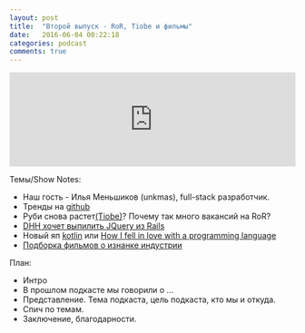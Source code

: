```yaml
---
layout: post
title:  "Второй выпуск - RoR, Tiobe и фильмы"
date:   2016-06-04 00:22:18
categories: podcast
comments: true
---
```


<iframe width="100%" height="166" scrolling="no" frameborder="no" src="https://w.soundcloud.com/player/?url=https%3A//api.soundcloud.com/tracks/268260789&amp;color=ff5500&amp;auto_play=false&amp;hide_related=false&amp;show_comments=true&amp;show_user=true&amp;show_reposts=false"></iframe>

Темы/Show Notes:

- Наш гость - Илья Меньшиков (unkmas), full-stack разработчик.
- Тренды на [github](https://github.com/trending)
- Руби снова растет[(Tiobe)](http://www.tiobe.com/tiobe_index)? Почему так много вакансий на RoR? 
- [DHH хочет выпилить JQuery из Rails](https://github.com/rails/rails/issues/25208)
- Новый яп [kotlin](https://kotlinlang.org) или [How I fell in love with a programming language](https://m.signalvnoise.com/how-i-fell-in-love-with-a-programming-language-8933d5e749ed#.fgvt80y9p)
- [Подборка фильмов о изнанке индустрии](https://xakep.ru/2016/05/31/15-documentaries/)



План:

- Интро
- В прошлом подкасте мы говорили о ...
- Представление. Тема подкаста, цель подкаста, кто мы и откуда.
- Спич по темам.
- Заключение, благодарности. 
